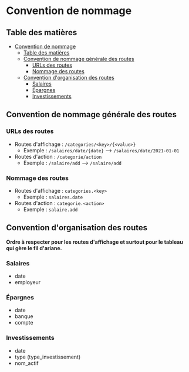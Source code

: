 # Convention de nommage

## Table des matières

- [Convention de nommage](#convention-de-nommage)
  - [Table des matières](#table-des-matières)
  - [Convention de nommage générale des routes](#convention-de-nommage-générale-des-routes)
    - [URLs des routes](#urls-des-routes)
    - [Nommage des routes](#nommage-des-routes)
  - [Convention d'organisation des routes](#convention-dorganisation-des-routes)
    - [Salaires](#salaires)
    - [Épargnes](#épargnes)
    - [Investissements](#investissements)

## Convention de nommage générale des routes

### URLs des routes

- Routes d'affichage : `/categories/<key>/{<value>}`
  - Exemple : `/salaires/date/{date}` --> `/salaires/date/2021-01-01`
- Routes d'action : `/categorie/action`
  - Exemple : `/salaire/add` --> `/salaire/add`

### Nommage des routes

- Routes d'affichage : `categories.<key>`
  - Exemple : `salaires.date`
- Routes d'action : `categorie.<action>`
  - Exemple : `salaire.add`

## Convention d'organisation des routes

**Ordre à respecter pour les routes d'affichage et surtout pour le tableau qui gère le fil d'ariane.**

### Salaires

- date
- employeur

### Épargnes

- date
- banque
- compte

### Investissements

- date
- type (type_investissement)
- nom_actif
